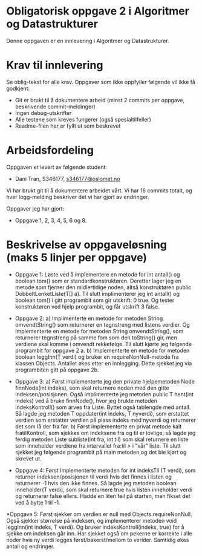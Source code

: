 # Obligatorisk oppgave 2 i Algoritmer og Datastrukturer

Denne oppgaven er en innlevering i Algoritmer og Datastrukturer. 

# Krav til innlevering

Se oblig-tekst for alle krav. Oppgaver som ikke oppfyller følgende vil ikke få godkjent:

* Git er brukt til å dokumentere arbeid (minst 2 commits per oppgave, beskrivende commit-meldinger)	
* Ingen debug-utskrifter
* Alle testene som kreves fungerer (også spesialtilfeller)
* Readme-filen her er fyllt ut som beskrevet

# Arbeidsfordeling

Oppgaven er levert av følgende student:
* Dani Tran, S346177, s346177@oslomet.no


Vi har brukt git til å dokumentere arbeidet vårt. Vi har 16 commits totalt, og hver logg-melding beskriver det vi har gjort av endringer.

Oppgaver jeg har gjort:
* Oppgave 1, 2, 3, 4, 5, 6 og 8.

# Beskrivelse av oppgaveløsning (maks 5 linjer per oppgave)

* Oppgave 1: Løste ved å implementere en metode for int antall() og boolean tom() som er standardkonstruktøren. 
Deretter lager jeg en metode som fjerner den midlertidige noden, altså konstruktøren public DobbeltLenketListe(T[] a).
Til slutt implimenterer jeg int antall() og boolean tom() i gitt programbit som gir utskrift: 0 true. Og
tester konstruktøren ved hjelp programbit, og får utskrift 3 false.

* Oppgave 2: a) Implimenterte en metode for metoden String omvendtString() som returnerer en tegnstreng
med listens verdier. Og implementerte en metode for metoden String omvendtString(), som returnerer tegnstreng på samme
fom som den toString() gir, men verdiene skal komme i omvendt rekkefølge. Til slutt kjørte jeg følgende
programbit for oppgave 2 a. b) Implementerte en metode for metoden boolean leggInn(T verdi) og bruker en 
requireNonNull-metode fra klassen Objects. Antallet økes etter en 
innlegging. Dette sjekket jeg via programbiten gitt på oppgave 2b.

* Oppgave 3: a) Først implementerte jeg den private hjelpemetoden Node<T> finnNode(int indeks), som skal 
returnere noden med den gitte indeksen/posisjonen. Også implimenterte jeg metoden public T hent(int indeks)
ved å bruke finnNode(), hvor jeg brukte metoden indeksKontroll() som arves fra Liste. Byttet også tablengde med antall.
Så lagde jeg metoden T oppdater(int indeks, T nyverdi), som erstattet verdien som erstatter verdien på plass indeks med 
nyverdi og returnerer det som lå der fra før. b) Først implementerte en privat metode kalt fratilKontroll, som sjekkes
om indeksene fra og til er lovlige, så lagde jeg ferdig metoden Liste<T> subliste(int fra, int til) som skal 
returnere en liste som inneholder verdiene fra intervallet fra:til > i "vår" liste. Til slutt sjekket jeg følgende
programbit på main metoden,og det ble kjørt og skrevet ut. 

* Oppgave 4: Først Implementerte metoden for int indeksTil (T verdi), som returner indeksen/posisjonen til verdi hvis 
det finnes i listen og returnerer -1 hvis den ikke finnes. Så lagde jeg metoden boolean inneholder(T verdi), som skal 
returnere true hvis listen inneholder verdi og returnerer false ellers. Hadde en liten feil på starten, men fikset det
ved å bytte 1 til -1.

*Oppgave 5: Først sjekker om verdien er null med Objects.requireNonNull. Også sjekker størrelse på indeksen, og implementerer
metoden void leggInn(int indeks, T verdi). Og bruker indeksKontroll(indeks, true) for å sjekke om indeksen går inn. Har sjekket også
om pekerne er korrekte i alle noder hvis ny verdi legges først/bakerst/mellom to verider. Samtidig økes antall og endringer.


